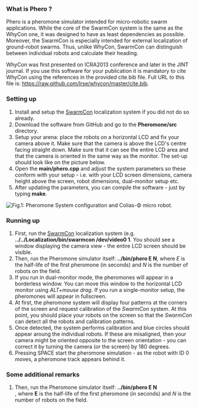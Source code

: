 <html>
<head/>
<body>
<h3>What is Phero ?</h3>

Phero is a pheromone simulator intended for micro-robotic swarm applications.
While the core of the SwarmCon system is the same as the WhyCon one, it was designed to have as least dependencies as possible.
Moreover, the SwarmCon is especially intended for external localization of ground-robot swarms.
Thus, unlike WhyCon, SwarmCon can distinguish between individual robots and calculate their heading.

WhyCon was first presented on ICRA2013 conference and later in the JINT journal.
If you use this software for your publication it is mandatory to cite WhyCon using the references in the provided cite.bib file. 
Full URL to this file is: https://raw.github.com/lrse/whycon/master/cite.bib.

<h3>Setting up</h3>

<ol>
<li>Install and setup the <a href="https://github.com/gestom/CosPhi/tree/master/Localization">SwarmCon</a> localization system if you did not do so already.</li>
<li>Download the software from GitHub and go to the <b>Pheromone/src</b> directory.</li>
<li>Setup your arena: place the robots on a horizontal LCD and fix your camera above it. Make sure that the camera is above the LCD's centre facing straight down. Make sure that it can see the entire LCD area and that the camera is oriented in the same way as the monitor. The set-up should look like on the picture below.</li>
<li>Open the <b>main/phero.cpp</b> and adjust the system parameters so these conform with your setup - i.e. with your LCD screen dimensions, camera height above the screen, robot dimensions, dual-monitor setup etc.</li>
<li>After updating the parameters, you can compile the software - just by typing <b>make</b>.</li>
</ol>

![Fig.1: Pheromone System configuration and Colias-Φ micro robot.](https://raw.githubusercontent.com/wiki/gestom/CosPhi/images/arena.png)<br/>

<h3>Running up</h3>
<ol>
<li>First, run the <a href="https://github.com/gestom/CosPhi/tree/master/Localization">SwarmCon</a> localization system (e.g. <b>../../Localization/bin/swarmcon /dev/video0 1</b>. You should see a window displaying the camera view - the entire LCD screen should be visible.</li>
<li>Then, run the Pheromone simulator itself: <b>../bin/phero E N</b>, where <i>E</i> is the half-life of the first pheromone (in seconds) and <i>N</i> is the number of robots on the field.</li>
<li>If you run in dual-monitor mode, the pheromones will appear in a borderless window. You can move this window to the horizontal LCD monitor using <i>ALT+mouse drag</i>. If you run a single-monitor setup, the pheromones will appear in fullscreen.</li>
<li>At first, the pheromone system will display four patterns at the corners of the screen and request calibration of the <i>SwarmCon</i> system. At this point, you should place your robots on the screen so that the <i>SwarmCon</i> can detect all the robots and calibration patterns.</li>
<li>Once detected, the system performs calibration and blue circles should appear aroung the individual robots. If these are misaligned, then your camera might be oriented opposite to the screen orientation - you can correct it by turning the camera (or the screen) by 180 degrees.</li>
<li>Pressing SPACE start the pheromone simulation - as the robot with ID 0 moves, a pheromone track appears behind it.</li>
</ol>

<h3>Some additional remarks</h3>
<ol>
<li>Then, run the Pheromone simulator itself: <b>../bin/phero E N</b></li>, where <b>E</b> is the half-life of the first pheromone (in seconds) and <i>N</i> is the number of robots on the field.</li>
</ol>

</body>
</html>
